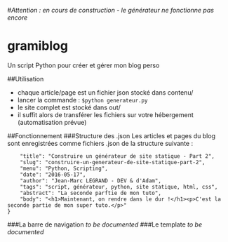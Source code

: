 #*Attention : en cours de construction - le générateur ne fonctionne pas encore*

# gramiblog
Un script Python pour créer et gérer mon blog perso

##Utilisation
- chaque article/page est un fichier json stocké dans contenu/ 
- lancer la commande : ```$python generateur.py```
- le site complet est stocké dans out/
- il suffit alors de transférer les fichiers sur votre hébergement (automatisation prévue)

##Fonctionnement
###Structure des .json
Les articles et pages du blog sont enregistrées comme fichiers .json de la structure suivante :
```{
	"title": "Construire un générateur de site statique - Part 2",
	"slug": "construire-un-generateur-de-site-statique-part-2",
	"menu": "Python, Scripting",
	"date": "2016-05-17",
	"author": "Jean-Marc LEGRAND - DEV & d'Adam",
	"tags": "script, générateur, python, site statique, html, css",
	"abstract": "La seconde parftie de mon tuto",
	"body": "<h1>Maintenant, on rendre dans le dur !</h1><p>C'est la seconde partie de mon super tuto.</p>"
}
```

###La barre de navigation
*to be documented*
###Le template
*to be documented*
